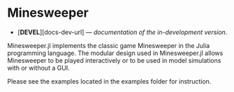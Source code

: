 # Minesweeper

- [**DEVEL**][docs-dev-url] &mdash; *documentation of the in-development version.*

Minesweeper.jl implements the classic game Minesweeper in the Julia programming language. The modular design used in Minesweeper.jl allows Minesweeper to be played interactively or to be used in model simulations with or without a GUI.

Please see the examples located in the examples folder for instruction.
